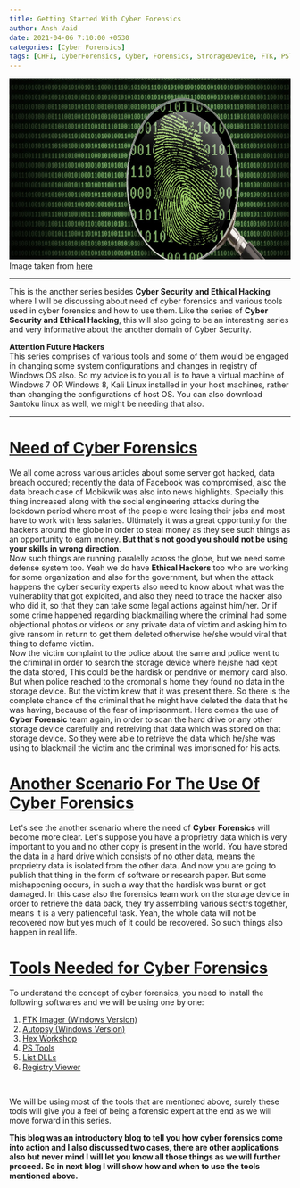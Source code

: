 ```yaml
---
title: Getting Started With Cyber Forensics
author: Ansh Vaid
date: 2021-04-06 7:10:00 +0530
categories: [Cyber Forensics]
tags: [CHFI, CyberForensics, Cyber, Forensics, StrorageDevice, FTK, PSTools, hex]
---
```


<img src="/assets/CyberForensics/forensic.jpg" alt="image1" height="325" width="900"/>
<caption>Image taken from <a href="https://www.mbis-inc.net/image.jpg?v=fca8addf769f2f2037a8bf9">here</a></caption>

---

This is the another series besides **Cyber Security and Ethical Hacking** where I will be discussing about need of cyber forensics and various tools used in cyber forensics and how to use them. Like the series of **Cyber Security and Ethical Hacking**, this will also going to be an interesting series and very informative about the another domain of Cyber Security.

**Attention Future Hackers** <br>
This series comprises of various tools and some of them would be engaged in changing some system configurations and changes in registry of Windows OS also. So my advice is to you all is to have a virtual machine of Windows 7 OR Windows 8, Kali Linux installed in your host machines, rather than changing the configurations of host OS. You can also download Santoku linux as well, we might be needing that also.
<br>

---

# <u>Need of Cyber Forensics</u>
We all come across various articles about some server got hacked, data breach occured; recently the data of Facebook was compromised, also the data breach case of Mobikwik was also into news highlights. Specially this thing increased along with the social engineering attacks during the lockdown period where most of the people were losing their jobs and most have to work with less salaries. Ultimately it was a great opportunity for the hackers around the globe in order to steal money as they see such things as an opportunity to earn money. **But that's not good you should not be using your skills in wrong direction**.<br>
Now such things are running paralelly across the globe, but we need some defense system too. Yeah we do have **Ethical Hackers** too who are working for some organization and also for the government, but when the attack happens the cyber security experts also need to know about what was the vulnerablity that got exploited, and also they need to trace the hacker also who did it, so that they can take some legal actions against him/her. Or if some crime happened regarding blackmailing where the criminal had some objectional photos or videos or any private data of victim and asking him to give ransom in return to get them deleted otherwise he/she would viral that thing to defame victim.<br>
Now the victim complaint to the police about the same and police went to the criminal in order to search the storage device where he/she had kept the data stored, This could be the hardisk or pendrive or memory card also. But when police reached to the cromonal's home they found no data in the storage device. But the victim knew that it was present there. So there is the complete chance of the criminal that he might have deleted the data that he was having, because of the fear of imprisonment. Here comes the use of **Cyber Forensic** team again, in order to scan the hard drive or any other storage device carefully and retreiving that data which was stored on that storage device. So they were able to retrieve the data which he/she was using to blackmail the victim and the criminal was imprisoned for his acts.
<br>

# <u>Another Scenario For The Use Of Cyber Forensics</u>
Let's see the another scenario where the need of **Cyber Forensics** will become more clear. Let's suppose you have a proprietry data which is very important to you and no other copy is present in the world. You have stored the data in a hard drive which consists of no other data, means the proprietry data is isolated from the other data. And now you are going to publish that thing in the form of software or research paper. But some mishappening occurs, in such a way that the hardisk was burnt or got damaged. In this case also the forensics team work on the storage device in order to retrieve the data back, they try assembling various sectrs together, means it is a very patienceful task. Yeah, the whole data will not be recovered now but yes much of it could be recovered. So such things also happen in real life.

# <u>Tools Needed for Cyber Forensics</u>
To understand the concept of cyber forensics, you need to install the following softwares and we will be using one by one:<br>
1. <a href="https://accessdata.com/product-download/ftk-imager-version-4-5">FTK Imager (Windows Version) </a>
2. <a href="https://www.autopsy.com/download/">Autopsy (Windows Version)</a>
3. <a href="https://hex-workshop.en.softonic.com/">Hex Workshop</a>
4. <a href="https://docs.microsoft.com/en-us/sysinternals/downloads/pstools">PS Tools</a>
5. <a href="https://docs.microsoft.com/en-us/sysinternals/downloads/listdlls">List DLLs</a>
6. <a href="https://accessdata.com/product-download/registry-viewer-1-8-0-5">Registry Viewer</a>
<br>

We will be using most of the tools that are mentioned above, surely these tools will give you a feel of being a forensic expert at the end as we will move forward in this series.<br>

**This blog was an introductory blog to tell you how cyber forensics come into action and I also discussed two cases, there are other applications also but never mind I will let you know all those things as we will further proceed. So in next blog I will show how and when to use the tools mentioned above.**